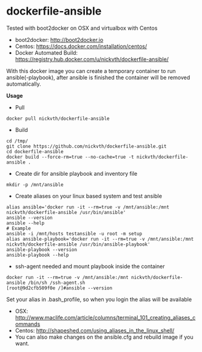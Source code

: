 # dockerfile-ansible

Tested with boot2docker on OSX and virtualbox with Centos

* boot2docker: http://boot2docker.io
* Centos: https://docs.docker.com/installation/centos/
* Docker Automated Build: https://registry.hub.docker.com/u/nickvth/dockerfile-ansible/

With this docker image you can create a temporary container to run ansible(-playbook), after ansible is finished the container will be removed automatically. 

**Usage**

* Pull
```
docker pull nickvth/dockerfile-ansible
```
* Build
```
cd /tmp/
git clone https://github.com/nickvth/dockerfile-ansible.git 
cd dockerfile-ansible
docker build --force-rm=true --no-cache=true -t nickvth/dockerfile-ansible .
```

* Create dir for ansible playbook and inventory file
```
mkdir -p /mnt/ansible
```
* Create aliases on your linux based system and test ansible
```
alias ansible='docker run -it --rm=true -v /mnt/ansible:/mnt nickvth/dockerfile-ansible /usr/bin/ansible'
ansible --version
ansible --help
# Example
ansible -i /mnt/hosts testansible -u root -m setup
alias ansible-playbook='docker run -it --rm=true -v /mnt/ansible:/mnt nickvth/dockerfile-ansible /usr/bin/ansible-playbook'
ansible-playbook --version
ansible-playbook --help
```

* ssh-agent needed and mount playbook inside the container
```
docker run -it --rm=true -v /mnt/ansible:/mnt nickvth/dockerfile-ansible /bin/sh /ssh-agent.sh
[root@9d2cfb509f0e /]#ansible --version
```
Set your alias in .bash_profile, so when you login the alias will be available

* OSX: http://www.maclife.com/article/columns/terminal_101_creating_aliases_commands
* Centos: http://shapeshed.com/using_aliases_in_the_linux_shell/
* You can also make changes on the ansible.cfg and rebuild image if you want.
